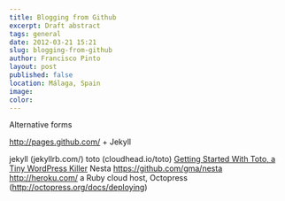```yaml
---
title: Blogging from Github
excerpt: Draft abstract
tags: general
date: 2012-03-21 15:21
slug: blogging-from-github
author: Francisco Pinto
layout: post
published: false
location: Málaga, Spain
image:
color:
---
```


Alternative forms

http://pages.github.com/ + Jekyll

jekyll (jekyllrb.com/)
toto (cloudhead.io/toto) [Getting Started With Toto, a Tiny WordPress Killer](http://fadeyev.net/2010/05/10/getting-started-with-toto)
Nesta https://github.com/gma/nesta
http://heroku.com/ a Ruby cloud host,
Octopress (http://octopress.org/docs/deploying)
